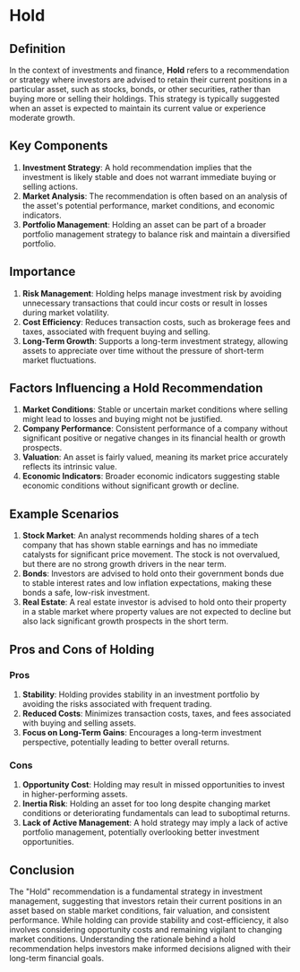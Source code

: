 # Hold

## Definition
In the context of investments and finance, **Hold** refers to a recommendation or strategy where investors are advised to retain their current positions in a particular asset, such as stocks, bonds, or other securities, rather than buying more or selling their holdings. This strategy is typically suggested when an asset is expected to maintain its current value or experience moderate growth.

## Key Components
1. **Investment Strategy**: A hold recommendation implies that the investment is likely stable and does not warrant immediate buying or selling actions.
2. **Market Analysis**: The recommendation is often based on an analysis of the asset's potential performance, market conditions, and economic indicators.
3. **Portfolio Management**: Holding an asset can be part of a broader portfolio management strategy to balance risk and maintain a diversified portfolio.

## Importance
1. **Risk Management**: Holding helps manage investment risk by avoiding unnecessary transactions that could incur costs or result in losses during market volatility.
2. **Cost Efficiency**: Reduces transaction costs, such as brokerage fees and taxes, associated with frequent buying and selling.
3. **Long-Term Growth**: Supports a long-term investment strategy, allowing assets to appreciate over time without the pressure of short-term market fluctuations.

## Factors Influencing a Hold Recommendation
1. **Market Conditions**: Stable or uncertain market conditions where selling might lead to losses and buying might not be justified.
2. **Company Performance**: Consistent performance of a company without significant positive or negative changes in its financial health or growth prospects.
3. **Valuation**: An asset is fairly valued, meaning its market price accurately reflects its intrinsic value.
4. **Economic Indicators**: Broader economic indicators suggesting stable economic conditions without significant growth or decline.

## Example Scenarios
1. **Stock Market**: An analyst recommends holding shares of a tech company that has shown stable earnings and has no immediate catalysts for significant price movement. The stock is not overvalued, but there are no strong growth drivers in the near term.
2. **Bonds**: Investors are advised to hold onto their government bonds due to stable interest rates and low inflation expectations, making these bonds a safe, low-risk investment.
3. **Real Estate**: A real estate investor is advised to hold onto their property in a stable market where property values are not expected to decline but also lack significant growth prospects in the short term.

## Pros and Cons of Holding
### Pros
1. **Stability**: Holding provides stability in an investment portfolio by avoiding the risks associated with frequent trading.
2. **Reduced Costs**: Minimizes transaction costs, taxes, and fees associated with buying and selling assets.
3. **Focus on Long-Term Gains**: Encourages a long-term investment perspective, potentially leading to better overall returns.

### Cons
1. **Opportunity Cost**: Holding may result in missed opportunities to invest in higher-performing assets.
2. **Inertia Risk**: Holding an asset for too long despite changing market conditions or deteriorating fundamentals can lead to suboptimal returns.
3. **Lack of Active Management**: A hold strategy may imply a lack of active portfolio management, potentially overlooking better investment opportunities.

## Conclusion
The "Hold" recommendation is a fundamental strategy in investment management, suggesting that investors retain their current positions in an asset based on stable market conditions, fair valuation, and consistent performance. While holding can provide stability and cost-efficiency, it also involves considering opportunity costs and remaining vigilant to changing market conditions. Understanding the rationale behind a hold recommendation helps investors make informed decisions aligned with their long-term financial goals.

